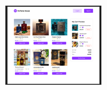 <img
  src="/src/assets/snipping-img for desktop.png"
  alt="Alt text"
  title="Optional title"
  style="display: inline-block; margin: 0 auto; max-width: 300px">
